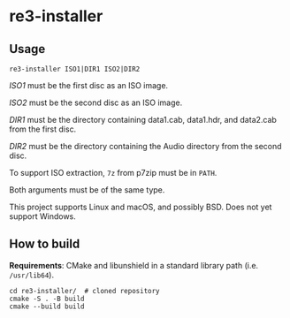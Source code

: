 # re3-installer

## Usage

```shell
re3-installer ISO1|DIR1 ISO2|DIR2
```

_ISO1_ must be the first disc as an ISO image.

_ISO2_ must be the second disc as an ISO image.

_DIR1_ must be the directory containing data1.cab, data1.hdr, and data2.cab from the first disc.

_DIR2_ must be the directory containing the Audio directory from the second disc.

To support ISO extraction, `7z` from p7zip must be in `PATH`.

Both arguments must be of the same type.

This project supports Linux and macOS, and possibly BSD. Does not yet support Windows.

## How to build

**Requirements**: CMake and libunshield in a standard library path (i.e. `/usr/lib64`).

```shell
cd re3-installer/  # cloned repository
cmake -S . -B build
cmake --build build
```
